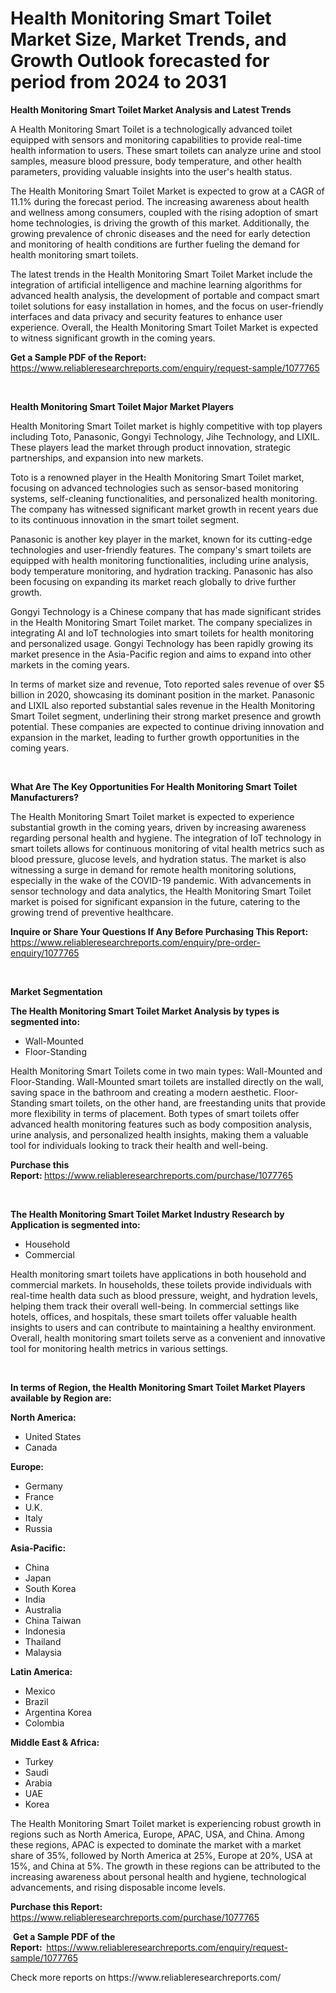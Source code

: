 <p><h1>Health Monitoring Smart Toilet Market Size, Market Trends, and Growth Outlook forecasted for period from 2024 to 2031</h1></p><p><strong>Health Monitoring Smart Toilet Market Analysis and Latest Trends</strong></p>
<p><p>A Health Monitoring Smart Toilet is a technologically advanced toilet equipped with sensors and monitoring capabilities to provide real-time health information to users. These smart toilets can analyze urine and stool samples, measure blood pressure, body temperature, and other health parameters, providing valuable insights into the user's health status.</p><p>The Health Monitoring Smart Toilet Market is expected to grow at a CAGR of 11.1% during the forecast period. The increasing awareness about health and wellness among consumers, coupled with the rising adoption of smart home technologies, is driving the growth of this market. Additionally, the growing prevalence of chronic diseases and the need for early detection and monitoring of health conditions are further fueling the demand for health monitoring smart toilets.</p><p>The latest trends in the Health Monitoring Smart Toilet Market include the integration of artificial intelligence and machine learning algorithms for advanced health analysis, the development of portable and compact smart toilet solutions for easy installation in homes, and the focus on user-friendly interfaces and data privacy and security features to enhance user experience. Overall, the Health Monitoring Smart Toilet Market is expected to witness significant growth in the coming years.</p></p>
<p><strong>Get a Sample PDF of the Report:&nbsp;</strong> <a href="https://www.reliableresearchreports.com/enquiry/request-sample/1077765">https://www.reliableresearchreports.com/enquiry/request-sample/1077765</a></p>
<p>&nbsp;</p>
<p><strong>Health Monitoring Smart Toilet Major Market Players</strong></p>
<p><p>Health Monitoring Smart Toilet market is highly competitive with top players including Toto, Panasonic, Gongyi Technology, Jihe Technology, and LIXIL. These players lead the market through product innovation, strategic partnerships, and expansion into new markets.</p><p>Toto is a renowned player in the Health Monitoring Smart Toilet market, focusing on advanced technologies such as sensor-based monitoring systems, self-cleaning functionalities, and personalized health monitoring. The company has witnessed significant market growth in recent years due to its continuous innovation in the smart toilet segment.</p><p>Panasonic is another key player in the market, known for its cutting-edge technologies and user-friendly features. The company's smart toilets are equipped with health monitoring functionalities, including urine analysis, body temperature monitoring, and hydration tracking. Panasonic has also been focusing on expanding its market reach globally to drive further growth.</p><p>Gongyi Technology is a Chinese company that has made significant strides in the Health Monitoring Smart Toilet market. The company specializes in integrating AI and IoT technologies into smart toilets for health monitoring and personalized usage. Gongyi Technology has been rapidly growing its market presence in the Asia-Pacific region and aims to expand into other markets in the coming years.</p><p>In terms of market size and revenue, Toto reported sales revenue of over $5 billion in 2020, showcasing its dominant position in the market. Panasonic and LIXIL also reported substantial sales revenue in the Health Monitoring Smart Toilet segment, underlining their strong market presence and growth potential. These companies are expected to continue driving innovation and expansion in the market, leading to further growth opportunities in the coming years.</p></p>
<p>&nbsp;</p>
<p><strong>What Are The Key Opportunities For Health Monitoring Smart Toilet Manufacturers?</strong></p>
<p><p>The Health Monitoring Smart Toilet market is expected to experience substantial growth in the coming years, driven by increasing awareness regarding personal health and hygiene. The integration of IoT technology in smart toilets allows for continuous monitoring of vital health metrics such as blood pressure, glucose levels, and hydration status. The market is also witnessing a surge in demand for remote health monitoring solutions, especially in the wake of the COVID-19 pandemic. With advancements in sensor technology and data analytics, the Health Monitoring Smart Toilet market is poised for significant expansion in the future, catering to the growing trend of preventive healthcare.</p></p>
<p><strong>Inquire or Share Your Questions If Any Before Purchasing This Report:</strong> <a href="https://www.reliableresearchreports.com/enquiry/pre-order-enquiry/1077765">https://www.reliableresearchreports.com/enquiry/pre-order-enquiry/1077765</a></p>
<p>&nbsp;</p>
<p><strong>Market Segmentation</strong></p>
<p><strong>The Health Monitoring Smart Toilet Market Analysis by types is segmented into:</strong></p>
<p><ul><li>Wall-Mounted</li><li>Floor-Standing</li></ul></p>
<p><p>Health Monitoring Smart Toilets come in two main types: Wall-Mounted and Floor-Standing. Wall-Mounted smart toilets are installed directly on the wall, saving space in the bathroom and creating a modern aesthetic. Floor-Standing smart toilets, on the other hand, are freestanding units that provide more flexibility in terms of placement. Both types of smart toilets offer advanced health monitoring features such as body composition analysis, urine analysis, and personalized health insights, making them a valuable tool for individuals looking to track their health and well-being.</p></p>
<p><strong>Purchase this Report:&nbsp;</strong><a href="https://www.reliableresearchreports.com/purchase/1077765">https://www.reliableresearchreports.com/purchase/1077765</a></p>
<p>&nbsp;</p>
<p><strong>The Health Monitoring Smart Toilet Market Industry Research by Application is segmented into:</strong></p>
<p><ul><li>Household</li><li>Commercial</li></ul></p>
<p><p>Health monitoring smart toilets have applications in both household and commercial markets. In households, these toilets provide individuals with real-time health data such as blood pressure, weight, and hydration levels, helping them track their overall well-being. In commercial settings like hotels, offices, and hospitals, these smart toilets offer valuable health insights to users and can contribute to maintaining a healthy environment. Overall, health monitoring smart toilets serve as a convenient and innovative tool for monitoring health metrics in various settings.</p></p>
<p>&nbsp;</p>
<p><strong>In terms of Region, the Health Monitoring Smart Toilet Market Players available by Region are:</strong></p>
<p>
    <p> <strong> North America: </strong>
        <ul>
            <li>United States</li>
            <li>Canada</li>
        </ul>
        </p> 
    <p> <strong> Europe: </strong>
        <ul>
            <li>Germany</li>
            <li>France</li>
            <li>U.K.</li>
            <li>Italy</li>
            <li>Russia</li>
        </ul>
        </p> 
    <p> <strong> Asia-Pacific: </strong>
        <ul>
            <li>China</li>
            <li>Japan</li>
            <li>South Korea</li>
            <li>India</li>
            <li>Australia</li>
            <li>China Taiwan</li>
            <li>Indonesia</li>
            <li>Thailand</li>
            <li>Malaysia</li>
        </ul>
        </p> 
    <p> <strong> Latin America: </strong>
        <ul>
            <li>Mexico</li>
            <li>Brazil</li>
            <li>Argentina Korea</li>
            <li>Colombia</li>
        </ul>
        </p> 
    <p> <strong> Middle East & Africa: </strong>
        <ul>
            <li>Turkey</li>
            <li>Saudi</li>
            <li>Arabia</li>
            <li>UAE</li>
            <li>Korea</li>
        </ul>
    </p>
    </p>
<p><p>The Health Monitoring Smart Toilet market is experiencing robust growth in regions such as North America, Europe, APAC, USA, and China. Among these regions, APAC is expected to dominate the market with a market share of 35%, followed by North America at 25%, Europe at 20%, USA at 15%, and China at 5%. The growth in these regions can be attributed to the increasing awareness about personal health and hygiene, technological advancements, and rising disposable income levels.</p></p>
<p><strong>Purchase this Report: </strong><a href="https://www.reliableresearchreports.com/purchase/1077765">https://www.reliableresearchreports.com/purchase/1077765</a></p>
<p>&nbsp;<strong>Get a Sample PDF of the Report:&nbsp;&nbsp;</strong><a href="https://www.reliableresearchreports.com/enquiry/request-sample/1077765">https://www.reliableresearchreports.com/enquiry/request-sample/1077765</a></p>
<p><strong></strong></p>
<p>Check more reports on https://www.reliableresearchreports.com/</p>